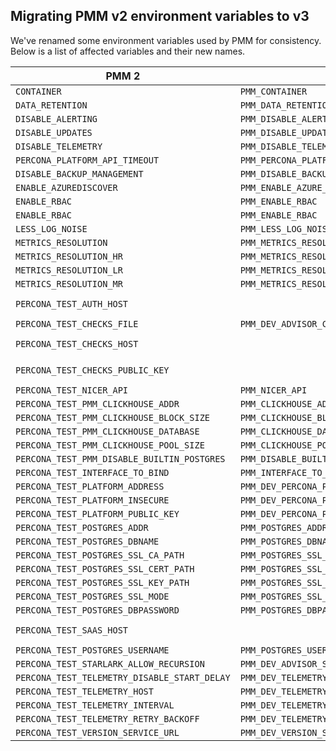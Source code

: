 ## Migrating PMM v2 environment variables to v3
We've renamed some environment variables used by PMM for consistency.
Below is a list of affected variables and their new names.

| PMM 2                                        | PMM 3                                      | Comments                                                     |
|----------------------------------------------|--------------------------------------------|--------------------------------------------------------------|
| `CONTAINER`                                  | `PMM_CONTAINER`                            |                                                              |
| `DATA_RETENTION`                             | `PMM_DATA_RETENTION`                       |                                                              |
| `DISABLE_ALERTING`                           | `PMM_DISABLE_ALERTING`                     |                                                              |
| `DISABLE_UPDATES`                            | `PMM_DISABLE_UPDATES`                      |                                                              |
| `DISABLE_TELEMETRY`                          | `PMM_DISABLE_TELEMETRY`                    |                                                              |
| `PERCONA_PLATFORM_API_TIMEOUT`               | `PMM_PERCONA_PLATFORM_API_TIMEOUT`         |                                                              |
| `DISABLE_BACKUP_MANAGEMENT`                  | `PMM_DISABLE_BACKUP_MANAGEMENT`            |                                                              |
| `ENABLE_AZUREDISCOVER`                       | `PMM_ENABLE_AZURE_DISCOVER`                |                                                              |
| `ENABLE_RBAC`                                | `PMM_ENABLE_RBAC`                          |                                                              |
| `ENABLE_RBAC`                                | `PMM_ENABLE_RBAC`                          |                                                              |
| `LESS_LOG_NOISE`                             | `PMM_LESS_LOG_NOISE`                       |                                                              |
| `METRICS_RESOLUTION`                         | `PMM_METRICS_RESOLUTION`                   |                                                              |
| `METRICS_RESOLUTION_HR`                      | `PMM_METRICS_RESOLUTION_HR`                |                                                              |
| `METRICS_RESOLUTION_LR`                      | `PMM_METRICS_RESOLUTION_LR`                |                                                              |
| `METRICS_RESOLUTION_MR`                      | `PMM_METRICS_RESOLUTION_MR`                |                                                              |
| `PERCONA_TEST_AUTH_HOST`                     |                                            | Removed in PMM v3, use `PMM_DEV_PERCONA_PLATFORM_ADDRESS`    |
| `PERCONA_TEST_CHECKS_FILE`                   | `PMM_DEV_ADVISOR_CHECKS_FILE`              |                                                              |
| `PERCONA_TEST_CHECKS_HOST`                   |                                            | Removed in PMM v3, use `PMM_DEV_PERCONA_PLATFORM_ADDRESS`    |
| `PERCONA_TEST_CHECKS_PUBLIC_KEY`             |                                            | Removed in PMM v3, use `PMM_DEV_PERCONA_PLATFORM_PUBLIC_KEY` |
| `PERCONA_TEST_NICER_API`                     | `PMM_NICER_API`                            |                                                              |
| `PERCONA_TEST_PMM_CLICKHOUSE_ADDR`           | `PMM_CLICKHOUSE_ADDR`                      |                                                              |
| `PERCONA_TEST_PMM_CLICKHOUSE_BLOCK_SIZE`     | `PMM_CLICKHOUSE_BLOCK_SIZE`                |                                                              |
| `PERCONA_TEST_PMM_CLICKHOUSE_DATABASE`       | `PMM_CLICKHOUSE_DATABASE`                  |                                                              |
| `PERCONA_TEST_PMM_CLICKHOUSE_POOL_SIZE`      | `PMM_CLICKHOUSE_POOL_SIZE`                 |                                                              |
| `PERCONA_TEST_PMM_DISABLE_BUILTIN_POSTGRES`  | `PMM_DISABLE_BUILTIN_POSTGRES`             |                                                              |
| `PERCONA_TEST_INTERFACE_TO_BIND`             | `PMM_INTERFACE_TO_BIND`                    |                                                              |
| `PERCONA_TEST_PLATFORM_ADDRESS`              | `PMM_DEV_PERCONA_PLATFORM_ADDRESS`         |                                                              |
| `PERCONA_TEST_PLATFORM_INSECURE`             | `PMM_DEV_PERCONA_PLATFORM_INSECURE`        |                                                              |
| `PERCONA_TEST_PLATFORM_PUBLIC_KEY`           | `PMM_DEV_PERCONA_PLATFORM_PUBLIC_KEY`      |                                                              |
| `PERCONA_TEST_POSTGRES_ADDR`                 | `PMM_POSTGRES_ADDR`                        |                                                              |
| `PERCONA_TEST_POSTGRES_DBNAME`               | `PMM_POSTGRES_DBNAME`                      |                                                              |
| `PERCONA_TEST_POSTGRES_SSL_CA_PATH`          | `PMM_POSTGRES_SSL_CA_PATH`                 |                                                              |
| `PERCONA_TEST_POSTGRES_SSL_CERT_PATH`        | `PMM_POSTGRES_SSL_CERT_PATH`               |                                                              |
| `PERCONA_TEST_POSTGRES_SSL_KEY_PATH`         | `PMM_POSTGRES_SSL_KEY_PATH`                |                                                              |
| `PERCONA_TEST_POSTGRES_SSL_MODE`             | `PMM_POSTGRES_SSL_MODE`                    |                                                              |
| `PERCONA_TEST_POSTGRES_DBPASSWORD`           | `PMM_POSTGRES_DBPASSWORD`                  |                                                              |
| `PERCONA_TEST_SAAS_HOST`                     |                                            | Removed in PMM v3, use `PMM_DEV_PERCONA_PLATFORM_ADDRESS`    |
| `PERCONA_TEST_POSTGRES_USERNAME`             | `PMM_POSTGRES_USERNAME`                    |                                                              |
| `PERCONA_TEST_STARLARK_ALLOW_RECURSION`      | `PMM_DEV_ADVISOR_STARLARK_ALLOW_RECURSION` |                                                              |
| `PERCONA_TEST_TELEMETRY_DISABLE_START_DELAY` | `PMM_DEV_TELEMETRY_DISABLE_START_DELAY`    |                                                              |
| `PERCONA_TEST_TELEMETRY_HOST`                | `PMM_DEV_TELEMETRY_HOST`                   |                                                              |
| `PERCONA_TEST_TELEMETRY_INTERVAL`            | `PMM_DEV_TELEMETRY_INTERVAL`               |                                                              |
| `PERCONA_TEST_TELEMETRY_RETRY_BACKOFF`       | `PMM_DEV_TELEMETRY_RETRY_BACKOFF`          |                                                              |                 
| `PERCONA_TEST_VERSION_SERVICE_URL`           | `PMM_DEV_VERSION_SERVICE_URL`              |                                                              |
